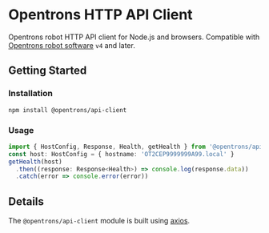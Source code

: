 # Opentrons HTTP API Client

Opentrons robot HTTP API client for Node.js and browsers. Compatible with [Opentrons robot software][] `v4` and later.

[opentrons robot software]: https://github.com/Opentrons/opentrons

## Getting Started

### Installation

```shell
npm install @opentrons/api-client
```

### Usage

```typescript
import { HostConfig, Response, Health, getHealth } from '@opentrons/api-client'
const host: HostConfig = { hostname: 'OT2CEP9999999A99.local' }
getHealth(host)
  .then((response: Response<Health>) => console.log(response.data))
  .catch(error => console.error(error))
```

## Details

The `@opentrons/api-client` module is built using [axios][].

[axios]: https://github.com/axios/axios
